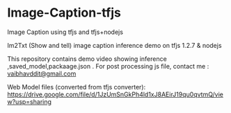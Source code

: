 # Image-Caption-tfjs
Image Caption using tfjs and tfjs+nodejs

Im2Txt (Show and tell) image caption inference demo on tfjs 1.2.7 & nodejs

This repository contains demo video showing inference ,saved_model,packaage.json . For post processing js file, contact me : vaibhavddit@gmail.com

Web Model files  (converted from tfjs converter):
https://drive.google.com/file/d/1JzUmSnGkPh4ld1xJ8AEirJ19qu0qvtmQ/view?usp=sharing
